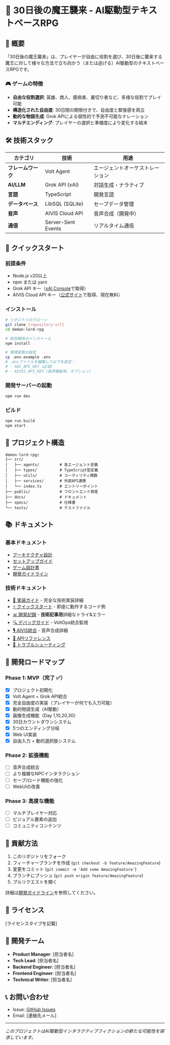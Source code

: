 # 🏰 30日後の魔王襲来 - AI駆動型テキストベースRPG

## 📖 概要

「30日後の魔王襲来」は、プレイヤーが自由に役割を選び、30日後に襲来する魔王に対して様々な方法で立ち向かう（または逃げる）AI駆動型のテキストベースRPGです。

### 🎮 ゲームの特徴
- **自由な役割選択**: 英雄、商人、臆病者、裏切り者など、多様な役割でプレイ可能
- **構造化された自由度**: 30日間の期限付きで、自由度と緊張感を両立
- **動的な物語生成**: Grok APIによる個性的で予測不可能なナレーション
- **マルチエンディング**: プレイヤーの選択と準備度により変化する結末

## 🛠 技術スタック

| カテゴリ | 技術 | 用途 |
|---------|------|------|
| **フレームワーク** | Volt Agent | エージェントオーケストレーション |
| **AI/LLM** | Grok API (xAI) | 対話生成・ナラティブ |
| **言語** | TypeScript | 開発言語 |
| **データベース** | LibSQL (SQLite) | セーブデータ管理 |
| **音声** | AIVIS Cloud API | 音声合成（開発中） |
| **通信** | Server-Sent Events | リアルタイム通信 |

## 🚀 クイックスタート

### 前提条件
- Node.js v20以上
- npm または yarn
- Grok API キー（[xAI Console](https://console.x.ai)で取得）
- AIVIS Cloud API キー（[公式サイト](https://aivis-project.com/)で取得、現在無料）

### インストール

```bash
# リポジトリのクローン
git clone [repository-url]
cd demon-lord-rpg

# 依存関係のインストール
npm install

# 環境変数の設定
cp .env.example .env
# .envファイルを編集して以下を設定：
# - XAI_API_KEY（必須）
# - AIVIS_API_KEY（音声機能用、オプション）
```

### 開発サーバーの起動

```bash
npm run dev
```

### ビルド

```bash
npm run build
npm start
```

## 📁 プロジェクト構造

```
demon-lord-rpg/
├── src/
│   ├── agents/         # 各エージェント定義
│   ├── types/          # TypeScript型定義
│   ├── utils/          # ユーティリティ関数
│   ├── services/       # 外部API連携
│   └── index.ts        # エントリーポイント
├── public/             # フロントエンド資産
├── docs/               # ドキュメント
├── specs/              # 仕様書
└── tests/              # テストファイル
```

## 📚 ドキュメント

### 基本ドキュメント
- [アーキテクチャ設計](./docs/ARCHITECTURE.md)
- [セットアップガイド](./docs/SETUP.md)
- [ゲーム設計書](./docs/GAME_DESIGN.md)
- [開発ガイドライン](./docs/DEVELOPMENT.md)

### 技術ドキュメント
- [🔧 実装ガイド](./docs/IMPLEMENTATION_GUIDE.md) - 完全な技術実装詳細
- [⚡ クイックスタート](./docs/QUICK_START.md) - 即座に動作するコード例  
- [📊 開発記録](./docs/DEVELOPMENT_JOURNEY.md) - **技術記事用**詳細なトライ&エラー
- [🔍 デバッグガイド](./docs/DEBUG_MONITORING.md) - VoltOps統合監視
- [🎙️ AIVIS統合](./docs/AIVIS_INTEGRATION.md) - 音声合成詳細
- [📖 APIリファレンス](./docs/API_REFERENCE.md)
- [🔧 トラブルシューティング](./docs/TROUBLESHOOTING.md)

## 🎯 開発ロードマップ

### Phase 1: MVP（完了 ✅）
- [x] プロジェクト初期化
- [x] Volt Agent + Grok API統合  
- [x] 完全自由度の実装（プレイヤーが何でも入力可能）
- [x] 動的物語生成（AI駆動）
- [x] 画像生成機能（Day 1,10,20,30）
- [x] 30日カウントダウンシステム
- [x] 5つのエンディング分岐
- [x] Web UI実装
- [x] 自由入力 + 動的選択肢システム

### Phase 2: 拡張機能
- [ ] 音声合成統合
- [ ] より複雑なNPCインタラクション
- [ ] セーブ/ロード機能の強化
- [ ] WebUIの改善

### Phase 3: 高度な機能
- [ ] マルチプレイヤー対応
- [ ] ビジュアル要素の追加
- [ ] コミュニティコンテンツ

## 🤝 貢献方法

1. このリポジトリをフォーク
2. フィーチャーブランチを作成 (`git checkout -b feature/AmazingFeature`)
3. 変更をコミット (`git commit -m 'Add some AmazingFeature'`)
4. ブランチにプッシュ (`git push origin feature/AmazingFeature`)
5. プルリクエストを開く

詳細は[開発ガイドライン](./docs/DEVELOPMENT.md)を参照してください。

## 📄 ライセンス

[ライセンスタイプを記載]

## 👥 開発チーム

- **Product Manager**: [担当者名]
- **Tech Lead**: [担当者名]
- **Backend Engineer**: [担当者名]
- **Frontend Engineer**: [担当者名]
- **Technical Writer**: [担当者名]

## 📞 お問い合わせ

- Issue: [GitHub Issues](https://github.com/[username]/demon-lord-rpg/issues)
- Email: [連絡先メール]

---

*このプロジェクトはAI駆動型インタラクティブフィクションの新たな可能性を探求しています。*
